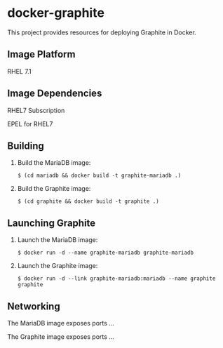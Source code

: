# docker-graphite

This project provides resources for deploying Graphite in Docker.

## Image Platform

RHEL 7.1

## Image Dependencies

RHEL7 Subscription

EPEL for RHEL7

## Building

 1. Build the MariaDB image:

    ```
    $ (cd mariadb && docker build -t graphite-mariadb .)
    ```

 2. Build the Graphite image:

    ```
    $ (cd graphite && docker build -t graphite .)
    ```

## Launching Graphite

 1. Launch the MariaDB image:

    ```
    $ docker run -d --name graphite-mariadb graphite-mariadb
    ```

 2. Launch the Graphite image:

    ```
    $ docker run -d --link graphite-mariadb:mariadb --name graphite graphite
    ```

## Networking

The MariaDB image exposes ports ...

The Graphite image exposes ports ...
